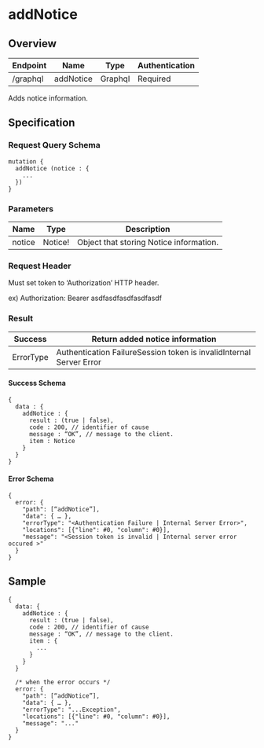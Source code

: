 # addNotice

## Overview

| Endpoint | Name | Type | Authentication |
| --- | --- | --- | --- |
| /graphql | addNotice | Graphql | Required |

Adds notice information.

## Specification

### Request Query Schema

```text
mutation {
  addNotice (notice : {
    ...
  })
}
```

### Parameters

| Name | Type | Description |
| --- | --- | --- |
| notice | Notice! | Object that storing Notice information. |

### Request Header

Must set token to ‘Authorization’ HTTP header.

ex\) Authorization: Bearer asdfasdfasdfasdfasdf

### Result

| Success | Return added notice information |
| --- | --- |
| ErrorType | Authentication FailureSession token is invalidInternal Server Error |

#### Success Schema

```text
{
  data : {
    addNotice : {
      result : (true | false),
      code : 200, // identifier of cause
      message : “OK”, // message to the client.
      item : Notice
    }
  }
}
```

#### Error Schema

```text
{
  error: {
    "path": [“addNotice”],
    "data": { … },
    "errorType": "<Authentication Failure | Internal Server Error>",
    "locations": [{"line": #0, "column": #0}],
    "message": "<Session token is invalid | Internal server error occured >"
  }
}
```

## Sample

```text
{
  data: {
    addNotice : {
      result : (true | false),
      code : 200, // identifier of cause
      message : “OK”, // message to the client.
      item : {
        ...
      }
    }
  }

  /* when the error occurs */
  error: {
    "path": [“addNotice”],
    "data": { … },
    "errorType": "...Exception",
    "locations": [{"line": #0, "column": #0}],
    "message": "..."
  }
}
```

